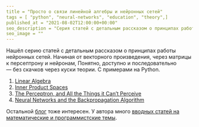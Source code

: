```yaml
---
title = "Просто о связи линейной алгебры и нейронных сетей"
tags = [ "python", "neural-networks", "education", "theory",]
published_at = "2021-08-02T12:00:00+00:00"
seo_description = "Серия статей с детальным рассказом о принципах работы нейронных сетей. Начиная от векторного произведения, через матрицы к персептрону и нейронам."
seo_image = ""
---
```


Нашёл серию статей с детальным рассказом о принципах работы нейронных сетей. Начиная от векторного произведения, через матрицы к персептрону и нейронам, Понятно, доступно и последовательно — без скачков через куски теории. С примерами на Python.

1. [Linear Algebra](https://jeremykun.com/2011/06/19/linear-algebra-a-primer/)
2. [Inner Product Spaces](https://jeremykun.com/2011/07/25/inner-product-spaces-a-primer/)
3. [The Perceptron, and All the Things it Can’t Perceive](https://jeremykun.com/2011/08/11/the-perceptron-and-all-the-things-it-cant-perceive/)
4. [Neural Networks and the Backpropagation Algorithm](https://jeremykun.com/2012/12/09/neural-networks-and-backpropagation/)

Остальной [блог](https://jeremykun.com/) тоже интересен. У автора много [вводных статей на математические и программистские темы](https://jeremykun.com/primers/).
